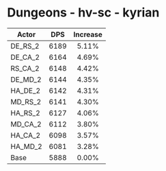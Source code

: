 # Dungeons - hv-sc - kyrian
| Actor | DPS | Increase |
|---|:---:|:---:|
|DE_RS_2|6189|5.11%|
|DE_CA_2|6164|4.69%|
|RS_CA_2|6148|4.42%|
|DE_MD_2|6144|4.35%|
|HA_DE_2|6142|4.31%|
|MD_RS_2|6141|4.30%|
|HA_RS_2|6127|4.06%|
|MD_CA_2|6112|3.80%|
|HA_CA_2|6098|3.57%|
|HA_MD_2|6081|3.28%|
|Base|5888|0.00%|
